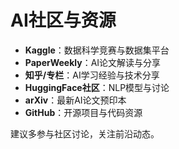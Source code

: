 # AI社区与资源

- **Kaggle**：数据科学竞赛与数据集平台
- **PaperWeekly**：AI论文解读与分享
- **知乎/专栏**：AI学习经验与技术分享
- **HuggingFace社区**：NLP模型与讨论
- **arXiv**：最新AI论文预印本
- **GitHub**：开源项目与代码资源

建议多参与社区讨论，关注前沿动态。
